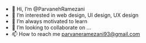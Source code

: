 - 👋 Hi, I’m @ParvanehRamezani
- 👀 I’m interested in web design, UI design, UX design
- 🌱 I’m always motivated to learn
- 💞️ I’m looking to collaborate on ...
- 📫 How to reach me parvaneramezani93@gmail.com

<!---
ParvanehRamezani/ParvanehRamezani is a ✨ special ✨ repository because its `README.md` (this file) appears on your GitHub profile.
You can click the Preview link to take a look at your changes.
--->
